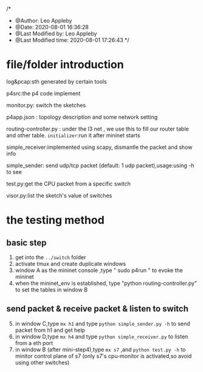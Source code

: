 /*
 * @Author: Leo Appleby 
 * @Date: 2020-08-01 16:36:28 
 * @Last Modified by: Leo Appleby
 * @Last Modified time: 2020-08-01 17:26:43
 */

# file/folder introduction
log&pcap:sth generated by certain tools

p4src:the p4 code implement

monitor.py: switch the sketches 

p4app.json : topology description and some network setting

routing-controller.py : under the l3 net , we use this to fill our router table and other table. `initializer`:run it after mininet starts

simple_receiver:implemented using scapy, dismantle the packet and show info

simple_sender: send udp/tcp packet (default: 1  udp  packet),usage:using -h to see

test.py:get the CPU packet from a specific switch 

visor.py:list the sketch's value of switches

# the testing method
## basic step 
1. get into the `../switch` folder
2. activate tmux and create duplicate windows
3. window A as the mininet console ,type " sudo p4run " to evoke the mininet
4. when the mininet_env is established, type "python routing-controller.py"  to set the tables in window B

## send packet & receive packet & listen to switch
5. in window C,type `mx h1` and type `python simple_sender.py -h` to send packet from h1 and get help
6. in window D,type `mx h4` and type `python simple_receiver.py` to listen from a eth port
7. in window B (after mini-step4),type `mx s7` ,and `python test.py -h` to minitor control plane of s7 (only s7's cpu-monitor is activated,so avoid using other switches)


